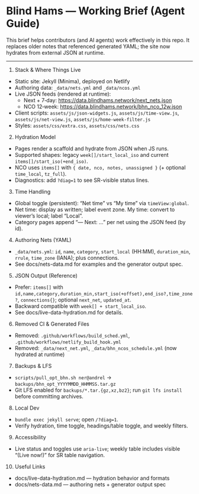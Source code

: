 Blind Hams — Working Brief (Agent Guide)
=======================================

This brief helps contributors (and AI agents) work effectively in this repo.
It replaces older notes that referenced generated YAML; the site now hydrates from external JSON at runtime.

---

1) Stack & Where Things Live
- Static site: Jekyll (Minima), deployed on Netlify
- Authoring data: `_data/nets.yml` and `_data/ncos.yml`
- Live JSON feeds (rendered at runtime):
  - Next + 7‑day: https://data.blindhams.network/next_nets.json
  - NCO 12‑week: https://data.blindhams.network/bhn_nco_12w.json
- Client scripts: `assets/js/json-widgets.js`, `assets/js/time-view.js`, `assets/js/net-view.js`, `assets/js/home-week-filter.js`
- Styles: `assets/css/extra.css`, `assets/css/nets.css`

2) Hydration Model
- Pages render a scaffold and hydrate from JSON when JS runs.
- Supported shapes: legacy `week[]/start_local_iso` and current `items[]/start_iso(+end_iso)`.
- NCO uses `items[]` with `{ date, nco, notes, unassigned }` (+ optional `time_local`, `tz_full`).
- Diagnostics: add `?diag=1` to see SR-visible status lines.

3) Time Handling
- Global toggle (persistent): “Net time” vs “My time” via `timeView:global`.
- Net time: display as written; label event zone. My time: convert to viewer’s local; label “Local”.
- Category pages append “— Next: …” per net using the JSON feed (by id). 

4) Authoring Nets (YAML)
- `_data/nets.yml`: `id`, `name`, `category`, `start_local` (HH:MM), `duration_min`, `rrule`, `time_zone` (IANA); plus connections.
- See docs/nets-data.md for examples and the generator output spec.

5) JSON Output (Reference)
- Prefer: `items[]` with `id,name,category,duration_min,start_iso(+offset),end_iso?,time_zone?`, `connections{}`; optional `next_net`, `updated_at`.
- Backward compatible with `week[] + start_local_iso`.
- See docs/live-data-hydration.md for details.

6) Removed CI & Generated Files
- Removed: `.github/workflows/build_sched.yml`, `.github/workflows/netlify_build_hook.yml`
- Removed: `_data/next_net.yml`, `_data/bhn_ncos_schedule.yml` (now hydrated at runtime)

7) Backups & LFS
- `scripts/pull_opt_bhn.sh ner@andrel` → `backups/bhn_opt_YYYYMMDD_HHMMSS.tar.gz`
- Git LFS enabled for `backups/*.tar.{gz,xz,bz2}`; run `git lfs install` before committing archives.

8) Local Dev
- `bundle exec jekyll serve`; open `/?diag=1`.
- Verify hydration, time toggle, headings/table toggle, and weekly filters.

9) Accessibility
- Live status and toggles use `aria-live`; weekly table includes visible “(Live now!)” for SR table navigation.

10) Useful Links
- docs/live-data-hydration.md — hydration behavior and formats
- docs/nets-data.md — authoring nets + generator output spec
